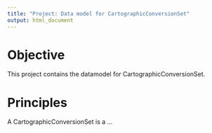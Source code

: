 ```yaml
---
title: "Project: Data model for CartographicConversionSet"
output: html_document
---
```


Objective
===
This project contains the datamodel for CartographicConversionSet.


Principles
===
A CartographicConversionSet is a ...


